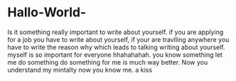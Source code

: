 # Hallo-World-
Is it something really important to write about yourself. 
if you are applying for a job you have to write about yourself, if your are travlling anywhere you have to write the reason why which leads to talking writing about yourself. myself is so important for everyone hhahahahah. you know something let me do something do something for me is much way better. Now you understand my mintalty now you know me. a kiss 
